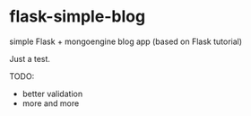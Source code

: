 flask-simple-blog
=================

simple Flask + mongoengine blog app (based on Flask tutorial)

Just a test.

TODO:
- better validation
- more and more
